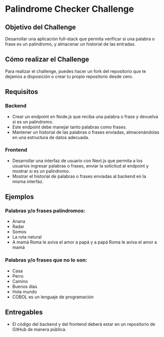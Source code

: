 # Palindrome Checker Challenge

## Objetivo del Challenge

Desarrollar una aplicación full-stack que permita verificar si una palabra o frase es un palíndromo, y almacenar un historial de las entradas.

## Cómo realizar el Challenge

Para realizar el challenge, puedes hacer un fork del repositorio que te dejamos a disposición o crear tu propio repositorio desde cero.

## Requisitos

### Backend

- Crear un endpoint en Node.js que reciba una palabra o frase y devuelva si es un palíndromo.
- Este endpoint debe manejar tanto palabras como frases.
- Mantener un historial de las palabras o frases enviadas, almacenándolas en una estructura de datos adecuada.

### Frontend

- Desarrollar una interfaz de usuario con Next.js que permita a los usuarios ingresar palabras o frases, enviar la solicitud al endpoint y mostrar si es un palíndromo.
- Mostrar el historial de palabras o frases enviadas al backend en la misma interfaz.

## Ejemplos

### Palabras y/o frases palíndromos:

- Anana
- Radar
- Somos
- La ruta natural
- A mamá Roma le aviva el amor a papá y a papá Roma le aviva el amor a mamá

### Palabras y/o frases que no lo son:

- Casa
- Perro
- Camino
- Buenos días
- Hola mundo
- COBOL es un lenguaje de programación

## Entregables

- El código del backend y del frontend deberá estar en un repositorio de GitHub de manera pública.
